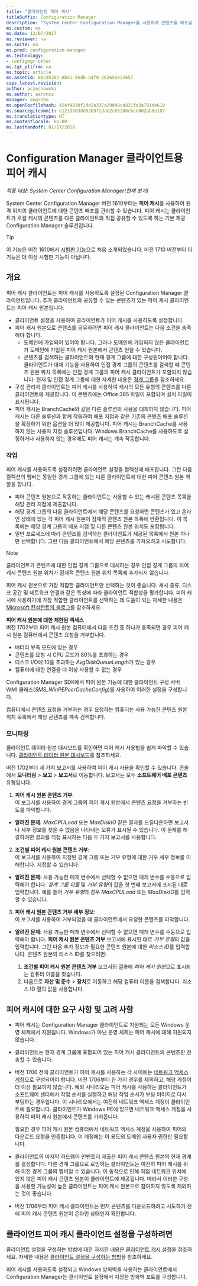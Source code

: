 ```yaml
---
title: "클라이언트 피어 캐시"
titleSuffix: Configuration Manager
description: "System Center Configuration Manager를 사용하여 콘텐츠를 배포할 때는 클라이언트 콘텐츠 원본 위치에 대해 피어 캐시를 사용합니다."
ms.custom: na
ms.date: 12/07/2017
ms.reviewer: na
ms.suite: na
ms.prod: configuration-manager
ms.technology:
- configmgr-other
ms.tgt_pltfrm: na
ms.topic: article
ms.assetid: 86cd5382-8b41-45db-a4f0-16265ae22657
caps.latest.revision: 
author: aczechowski
ms.author: aaroncz
manager: angrobe
ms.openlocfilehash: 424f4030f2dd2a337a29d48ca831fa3a791de610
ms.sourcegitcommit: e121d8d3dd82b9f2dde2cb5206cbee602ab8e107
ms.translationtype: HT
ms.contentlocale: ko-KR
ms.lasthandoff: 01/17/2018
---
```

# <a name="peer-cache-for-configuration-manager-clients"></a>Configuration Manager 클라이언트용 피어 캐시

*적용 대상: System Center Configuration Manager(현재 분기)*

System Center Configuration Manager 버전 1610부터는 **피어 캐시**를 사용하여 원격 위치의 클라이언트에 대한 콘텐츠 배포를 관리할 수 있습니다. 피어 캐시는 클라이언트가 로컬 캐시의 콘텐츠를 다른 클라이언트와 직접 공유할 수 있도록 하는 기본 제공 Configuration Manager 솔루션입니다.   

> [!TIP]  
> 이 기능은 버전 1610에서 [시험판 기능](/sccm/core/servers/manage/pre-release-features)으로 처음 소개되었습니다. 버전 1710 버전부터 이 기능은 더 이상 시험판 기능이 아닙니다.

## <a name="overview"></a>개요
피어 캐시 클라이언트는 피어 캐시를 사용하도록 설정된 Configuration Manager 클라이언트입니다. 추가 클라이언트와 공유할 수 있는 콘텐츠가 있는 피어 캐시 클라이언트는 피어 캐시 원본입니다.
 -  클라이언트 설정을 사용하여 클라이언트가 피어 캐시를 사용하도록 설정합니다.
 -  피어 캐시 원본으로 콘텐츠를 공유하려면 피어 캐시 클라이언트는 다음 조건을 충족해야 합니다.
    -  도메인에 가입되어 있어야 합니다. 그러나 도메인에 가입되지 않은 클라이언트가 도메인에 가입된 피어 캐시 원본에서 콘텐츠 얻을 수 있습니다.
    -  콘텐츠를 검색하는 클라이언트의 현재 경계 그룹에 대한 구성원이어야 합니다. 클라이언트가 대체 기능을 사용하여 인접 경계 그룹의 콘텐츠를 검색할 때 콘텐츠 원본 위치 목록에는 인접 경계 그룹의 피어 캐시 클라이언트가 포함되지 않습니다. 현재 및 인접 경계 그룹에 대한 자세한 내용은 [경계 그룹](/sccm/core/servers/deploy/configure/define-site-boundaries-and-boundary-groups##a-namebkmkboundarygroupsa-boundary-groups)을 참조하세요.
 - 구성 관리자 클라이언트는 피어 캐시를 사용하여 캐시의 모든 유형의 콘텐츠를 다른 클라이언트에 제공합니다. 이 콘텐츠에는 Office 365 파일이 포함되며 설치 파일이 표시됩니다. <!--SMS.500850-->
 -  피어 캐시는 BranchCache와 같은 다른 솔루션의 사용을 대체하지 않습니다. 피어 캐시는 다른 솔루션과 함께 작동하여 배포 지점과 같은 기존의 콘텐츠 배포 솔루션을 확장하기 위한 옵션을 더 많이 제공합니다. 피어 캐시는 BranchCache를 사용하지 않는 사용자 지정 솔루션입니다.  Windows BranchCache를 사용하도록 설정하거나 사용하지 않는 경우에도 피어 캐시는 계속 작동합니다.

### <a name="operations"></a>작업

피어 캐시를 사용하도록 설정하려면 클라이언트 설정을 컬렉션에 배포합니다. 그런 다음 컬렉션의 멤버는 동일한 경계 그룹에 있는 다른 클라이언트에 대한 피어 콘텐츠 원본 역할을 합니다.
 -  피어 콘텐츠 원본으로 작동하는 클라이언트는 사용할 수 있는 캐시된 콘텐츠 목록을 해당 관리 지점에 제출합니다.
 -  해당 경계 그룹의 다음 클라이언트에서 해당 콘텐츠를 요청하면 콘텐츠가 있고 온라인 상태에 있는 각 피어 캐시 원본이 잠재적 콘텐츠 원본 목록에 반환됩니다. 이 목록에는 해당 경계 그룹의 배포 지점 및 다른 콘텐츠 원본 위치도 포함됩니다.
 -  일반 프로세스에 따라 콘텐츠를 검색하는 클라이언트가 제공된 목록에서 원본 하나만 선택합니다. 그런 다음 클라이언트에서 해당 콘텐츠를 가져오려고 시도합니다.

> [!NOTE]
> 클라이언트가 콘텐츠에 대한 인접 경계 그룹으로 대체하는 경우 인접 경계 그룹의 피어 캐시 콘텐츠 원본 위치가 잠재적 콘텐츠 원본 위치 목록에 추가되지 않습니다.  


피어 캐시 원본으로 가장 적합한 클라이언트만 선택하는 것이 좋습니다. 섀시 종류, 디스크 공간 및 네트워크 연결과 같은 특성에 따라 클라이언트 적합성을 평가합니다. 피어 캐시에 사용하기에 가장 적합한 클라이언트를 선택하는 데 도움이 되는 자세한 내용은 [Microsoft 컨설턴트의 블로그](https://blogs.technet.microsoft.com/setprice/2016/06/29/pe-peer-cache-custom-reporting-examples/)를 참조하세요.

**피어 캐시 원본에 대한 제한된 액세스**  
버전 1702부터 피어 캐시 원본 컴퓨터에서 다음 조건 중 하나가 충족되면 경우 피어 캐시 원본 컴퓨터에서 콘텐츠 요청을 거부합니다.  
  -  배터리 부족 모드에 있는 경우
  -  콘텐츠를 요청 시 CPU 로드가 80%를 초과하는 경우
  -  디스크 I/O에 10을 초과하는 *AvgDiskQueueLength*가 있는 경우
  -  컴퓨터에 대한 연결을 더 이상 사용할 수 없는 경우   

Configuration Manager SDK에서 피어 원본 기능에 대한 클라이언트 구성 서버 WMI 클래스(*SMS_WinPEPeerCacheConfig*)를 사용하여 이러한 설정을 구성합니다.

컴퓨터에서 콘텐츠 요청을 거부하는 경우 요청하는 컴퓨터는 사용 가능한 콘텐츠 원본 위치 목록에서 해당 콘텐츠를 계속 검색합니다.   



### <a name="monitoring"></a>모니터링   
클라이언트 데이터 원본 대시보드를 확인하면 피어 캐시 사용법을 쉽게 파악할 수 있습니다. [클라이언트 데이터 원본 대시보드](/sccm/core/servers/deploy/configure/monitor-content-you-have-distributed#client-data-sources-dashboard)를 참조하세요.

버전 1702부터 세 가지 보고서를 사용하여 피어 캐시 사용을 확인할 수 있습니다. 콘솔에서 **모니터링** > **보고** > **보고서**로 이동합니다. 보고서는 모두 **소프트웨어 배포 콘텐츠** 유형입니다.
1.  **피어 캐시 원본 콘텐츠 거부**:  
이 보고서를 사용하여 경계 그룹의 피어 캐시 원본에서 콘텐츠 요청을 거부하는 빈도를 파악합니다.
 - **알려진 문제:** *MaxCPULoad* 또는 *MaxDiskIO* 같은 결과를 드릴다운하면 보고서나 세부 정보를 찾을 수 없음을 나타내는 오류가 표시될 수 있습니다. 이 문제를 해결하려면 결과를 직접 표시하는 다음 두 가지 보고서를 사용합니다.

2. **조건별 피어 캐시 원본 콘텐츠 거부**:  
이 보고서를 사용하여 지정된 경계 그룹 또는 거부 유형에 대한 거부 세부 정보를 이해합니다. 지정할 수 있습니다.

  - **알려진 문제:** 사용 가능한 매개 변수에서 선택할 수 없으면 매개 변수를 수동으로 입력해야 합니다. *경계 그룹 이름* 및 *거부 유형*의 값을 첫 번째 보고서에 표시된 대로 입력합니다. 예를 들어 *거부 유형*의 경우 *MaxCPULoad* 또는 *MaxDiskIO*를 입력할 수 있습니다.

3. **피어 캐시 원본 콘텐츠 거부 세부 정보**:   
  이 보고서를 사용하여 거부되었을 때 클라이언트에서 요청한 콘텐츠를 파악합니다.

 - **알려진 문제:** 사용 가능한 매개 변수에서 선택할 수 없으면 매개 변수를 수동으로 입력해야 합니다. **피어 캐시 원본 콘텐츠 거부** 보고서에 표시된 대로 *거부 유형*의 값을 입력합니다. 그런 다음 추가 정보가 필요한 콘텐츠 원본에 대한 *리소스 ID*를 입력합니다.  콘텐츠 원본의 리소스 ID를 찾으려면:  

    1. **조건별 피어 캐시 원본 콘텐츠 거부** 보고서의 결과에 *피어 캐시 원본*으로 표시되는 컴퓨터 이름을 찾습니다.  
    2. 다음으로 **자산 및 준수** > **장치**로 이동하고 해당 컴퓨터 이름을 검색합니다. 리소스 ID 열의 값을 사용합니다.  


## <a name="requirements-and-considerations-for-peer-cache"></a>피어 캐시에 대한 요구 사항 및 고려 사항
-   피어 캐시는 Configuration Manager 클라이언트로 지원되는 모든 Windows 운영 체제에서 지원됩니다. Windows가 아닌 운영 체제는 피어 캐시에 대해 지원되지 않습니다.

-   클라이언트는 현재 경계 그룹에 포함되어 있는 피어 캐시 클라이언트의 콘텐츠만 전송할 수 있습니다.

-   버전 1706 전에 클라이언트가 피어 캐시를 사용하는 각 사이트는 [네트워크 액세스 계정](/sccm/core/plan-design/hierarchy/manage-accounts-to-access-content#a-namebkmknaaa-network-access-account)으로 구성되어야 합니다. 버전 1706부터 한 가지 경우를 제외하고, 해당 계정이 더 이상 필요하지 않습니다.  예외 시나리오는 피어 캐시를 사용하는 클라이언트가 소프트웨어 센터에서 작업 순서를 실행하고 해당 작업 순서가 부팅 이미지로 다시 부팅하는 경우입니다. 이 시나리오에서는 여전히 네트워크 액세스 계정이 클라이언트에 필요합니다. 클라이언트가 Windows PE에 있으면 네트워크 액세스 계정을 사용하여 피어 캐시 원본에서 콘텐츠를 가져옵니다.

    필요한 경우 피어 캐시 원본 컴퓨터에서 네트워크 액세스 계정을 사용하여 피어의 다운로드 요청을 인증합니다. 이 계정에는 이 용도의 도메인 사용자 권한만 필요합니다.

-   클라이언트의 마지막 하드웨어 인벤토리 제출은 피어 캐시 콘텐츠 원본의 현재 경계를 결정합니다. 다른 경계 그룹으로 로밍하는 클라이언트는 여전히 피어 캐시를 위해 이전 경계 그룹의 멤버일 수 있습니다. 이 동작으로 인해 직접 네트워크 위치에 있지 않은 피어 캐시 콘텐츠 원본이 클라이언트에 제공됩니다. 따라서 이러한 구성을 사용할 가능성이 높은 클라이언트는 피어 캐시 원본으로 참여하지 않도록 제외하는 것이 좋습니다.
-    버전 1706부터 피어 캐시 클라이언트는 먼저 콘텐츠를 다운로드하려고 시도하기 전에 피어 캐시 콘텐츠 원본이 온라인 상태인지 확인합니다. <!--sms.498675-->

## <a name="to-configure-client-peer-cache-client-settings"></a>클라이언트 피어 캐시 클라이언트 설정을 구성하려면
클라이언트 설정을 구성하는 방법에 대한 자세한 내용은 [클라이언트 캐시 설정](/sccm/core/clients/deploy/about-client-settings#client-cache-settings)을 참조하세요. 자세한 내용은 [클라이언트 설정을 구성하는 방법](/sccm/core/clients/deploy/configure-client-settings)을 참조하세요.

피어 캐시를 사용하도록 설정되고 Windows 방화벽을 사용하는 클라이언트에서 Configuration Manager는 클라이언트 설정에서 지정한 방화벽 포트를 구성합니다.

